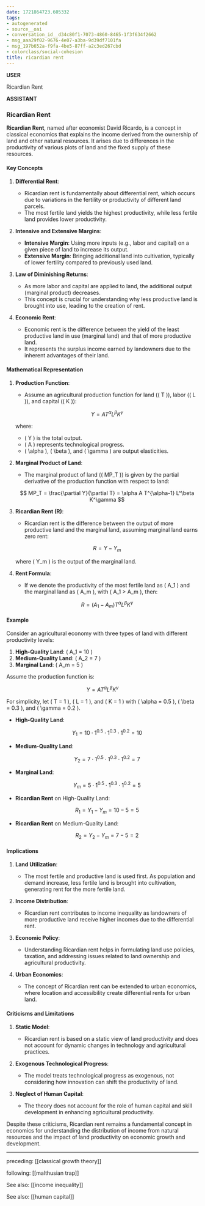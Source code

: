 ```yaml
---
date: 1721864723.605332
tags:
- autogenerated
- source__oai
- conversation_id__d34c80f1-7073-4860-8465-1f3f634f2662
- msg_aaa29f02-9676-4e07-a3ba-9d39df7101fa
- msg_197b652a-f9fa-4be5-87ff-a2c3ed267cbd
- colorclass/social-cohesion
title: ricardian rent
---
```


**USER**

Ricardian Rent


**ASSISTANT**

### Ricardian Rent

**Ricardian Rent**, named after economist David Ricardo, is a concept in classical economics that explains the income derived from the ownership of land and other natural resources. It arises due to differences in the productivity of various plots of land and the fixed supply of these resources.

#### Key Concepts

1. **Differential Rent**:
   - Ricardian rent is fundamentally about differential rent, which occurs due to variations in the fertility or productivity of different land parcels.
   - The most fertile land yields the highest productivity, while less fertile land provides lower productivity.

2. **Intensive and Extensive Margins**:
   - **Intensive Margin**: Using more inputs (e.g., labor and capital) on a given piece of land to increase its output.
   - **Extensive Margin**: Bringing additional land into cultivation, typically of lower fertility compared to previously used land.

3. **Law of Diminishing Returns**:
   - As more labor and capital are applied to land, the additional output (marginal product) decreases.
   - This concept is crucial for understanding why less productive land is brought into use, leading to the creation of rent.

4. **Economic Rent**:
   - Economic rent is the difference between the yield of the least productive land in use (marginal land) and that of more productive land.
   - It represents the surplus income earned by landowners due to the inherent advantages of their land.

#### Mathematical Representation

1. **Production Function**:
   - Assume an agricultural production function for land (\( T \)), labor (\( L \)), and capital (\( K \)):
   
   $$ Y = A T^\alpha L^\beta K^\gamma $$

   where:
   - \( Y \) is the total output.
   - \( A \) represents technological progress.
   - \( \alpha \), \( \beta \), and \( \gamma \) are output elasticities.

2. **Marginal Product of Land**:
   - The marginal product of land (\( MP_T \)) is given by the partial derivative of the production function with respect to land:
   
   $$ MP_T = \frac{\partial Y}{\partial T} = \alpha A T^{\alpha-1} L^\beta K^\gamma $$

3. **Ricardian Rent (R)**:
   - Ricardian rent is the difference between the output of more productive land and the marginal land, assuming marginal land earns zero rent:
   
   $$ R = Y - Y_m $$
   
   where \( Y_m \) is the output of the marginal land.

4. **Rent Formula**:
   - If we denote the productivity of the most fertile land as \( A_1 \) and the marginal land as \( A_m \), with \( A_1 > A_m \), then:
   
   $$ R = (A_1 - A_m) T^\alpha L^\beta K^\gamma $$

#### Example

Consider an agricultural economy with three types of land with different productivity levels:

1. **High-Quality Land**: \( A_1 = 10 \)
2. **Medium-Quality Land**: \( A_2 = 7 \)
3. **Marginal Land**: \( A_m = 5 \)

Assume the production function is:

$$ Y = A T^\alpha L^\beta K^\gamma $$

For simplicity, let \( T = 1 \), \( L = 1 \), and \( K = 1 \) with \( \alpha = 0.5 \), \( \beta = 0.3 \), and \( \gamma = 0.2 \).

- **High-Quality Land**:
  
  $$ Y_1 = 10 \cdot 1^{0.5} \cdot 1^{0.3} \cdot 1^{0.2} = 10 $$

- **Medium-Quality Land**:
  
  $$ Y_2 = 7 \cdot 1^{0.5} \cdot 1^{0.3} \cdot 1^{0.2} = 7 $$

- **Marginal Land**:
  
  $$ Y_m = 5 \cdot 1^{0.5} \cdot 1^{0.3} \cdot 1^{0.2} = 5 $$

- **Ricardian Rent** on High-Quality Land:
  
  $$ R_1 = Y_1 - Y_m = 10 - 5 = 5 $$

- **Ricardian Rent** on Medium-Quality Land:
  
  $$ R_2 = Y_2 - Y_m = 7 - 5 = 2 $$

#### Implications

1. **Land Utilization**:
   - The most fertile and productive land is used first. As population and demand increase, less fertile land is brought into cultivation, generating rent for the more fertile land.

2. **Income Distribution**:
   - Ricardian rent contributes to income inequality as landowners of more productive land receive higher incomes due to the differential rent.

3. **Economic Policy**:
   - Understanding Ricardian rent helps in formulating land use policies, taxation, and addressing issues related to land ownership and agricultural productivity.

4. **Urban Economics**:
   - The concept of Ricardian rent can be extended to urban economics, where location and accessibility create differential rents for urban land.

#### Criticisms and Limitations

1. **Static Model**:
   - Ricardian rent is based on a static view of land productivity and does not account for dynamic changes in technology and agricultural practices.

2. **Exogenous Technological Progress**:
   - The model treats technological progress as exogenous, not considering how innovation can shift the productivity of land.

3. **Neglect of Human Capital**:
   - The theory does not account for the role of human capital and skill development in enhancing agricultural productivity.

Despite these criticisms, Ricardian rent remains a fundamental concept in economics for understanding the distribution of income from natural resources and the impact of land productivity on economic growth and development.


---

preceding: [[classical growth theory]]  


following: [[malthusian trap]]

See also: [[income inequality]]


See also: [[human capital]]